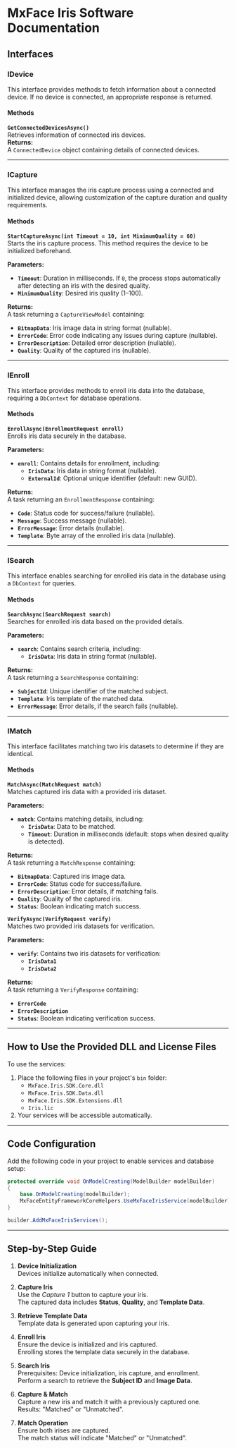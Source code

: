 # MxFace Iris Software Documentation

## Interfaces

### **IDevice**

This interface provides methods to fetch information about a connected device. If no device is connected, an appropriate response is returned.

#### **Methods**

**`GetConnectedDevicesAsync()`**  
Retrieves information of connected iris devices.  
**Returns:**  
A `ConnectedDevice` object containing details of connected devices.

---

### **ICapture**

This interface manages the iris capture process using a connected and initialized device, allowing customization of the capture duration and quality requirements.

#### **Methods**

**`StartCaptureAsync(int Timeout = 10, int MinimumQuality = 60)`**  
Starts the iris capture process. This method requires the device to be initialized beforehand.  

**Parameters:**
- **`Timeout`**: Duration in milliseconds. If `0`, the process stops automatically after detecting an iris with the desired quality.
- **`MinimumQuality`**: Desired iris quality (1–100).

**Returns:**  
A task returning a `CaptureViewModel` containing:
- **`BitmapData`**: Iris image data in string format (nullable).
- **`ErrorCode`**: Error code indicating any issues during capture (nullable).
- **`ErrorDescription`**: Detailed error description (nullable).
- **`Quality`**: Quality of the captured iris (nullable).

---

### **IEnroll<TContext>**

This interface provides methods to enroll iris data into the database, requiring a `DbContext` for database operations.

#### **Methods**

**`EnrollAsync(EnrollmentRequest enroll)`**  
Enrolls iris data securely in the database.

**Parameters:**
- **`enroll`**: Contains details for enrollment, including:
  - **`IrisData`**: Iris data in string format (nullable).
  - **`ExternalId`**: Optional unique identifier (default: new GUID).

**Returns:**  
A task returning an `EnrollmentResponse` containing:
- **`Code`**: Status code for success/failure (nullable).
- **`Message`**: Success message (nullable).
- **`ErrorMessage`**: Error details (nullable).
- **`Template`**: Byte array of the enrolled iris data (nullable).

---

### **ISearch<TContext>**

This interface enables searching for enrolled iris data in the database using a `DbContext` for queries.

#### **Methods**

**`SearchAsync(SearchRequest search)`**  
Searches for enrolled iris data based on the provided details.

**Parameters:**
- **`search`**: Contains search criteria, including:
  - **`IrisData`**: Iris data in string format (nullable).

**Returns:**  
A task returning a `SearchResponse` containing:
- **`SubjectId`**: Unique identifier of the matched subject.
- **`Template`**: Iris template of the matched data.
- **`ErrorMessage`**: Error details, if the search fails (nullable).

---

### **IMatch**

This interface facilitates matching two iris datasets to determine if they are identical.

#### **Methods**

**`MatchAsync(MatchRequest match)`**  
Matches captured iris data with a provided iris dataset.

**Parameters:**
- **`match`**: Contains matching details, including:
  - **`IrisData`**: Data to be matched.
  - **`Timeout`**: Duration in milliseconds (default: stops when desired quality is detected).

**Returns:**  
A task returning a `MatchResponse` containing:
- **`BitmapData`**: Captured iris image data.
- **`ErrorCode`**: Status code for success/failure.
- **`ErrorDescription`**: Error details, if matching fails.
- **`Quality`**: Quality of the captured iris.
- **`Status`**: Boolean indicating match success.

**`VerifyAsync(VerifyRequest verify)`**  
Matches two provided iris datasets for verification.

**Parameters:**
- **`verify`**: Contains two iris datasets for verification:
  - **`IrisData1`**
  - **`IrisData2`**

**Returns:**  
A task returning a `VerifyResponse` containing:
- **`ErrorCode`**
- **`ErrorDescription`**
- **`Status`**: Boolean indicating verification success.

---

## How to Use the Provided DLL and License Files

To use the services:
1. Place the following files in your project's `bin` folder:
   - `MxFace.Iris.SDK.Core.dll`
   - `MxFace.Iris.SDK.Data.dll`
   - `MxFace.Iris.SDK.Extensions.dll`
   - `Iris.lic`
2. Your services will be accessible automatically.

---

## Code Configuration

Add the following code in your project to enable services and database setup:

```csharp
protected override void OnModelCreating(ModelBuilder modelBuilder)
{
    base.OnModelCreating(modelBuilder);
    MxFaceEntityFrameworkCoreHelpers.UseMxFaceIrisService(modelBuilder);
}

builder.AddMxFaceIrisServices();
```

---

## Step-by-Step Guide

1. **Device Initialization**  
   Devices initialize automatically when connected.

2. **Capture Iris**  
   Use the *Capture 1* button to capture your iris.  
   The captured data includes **Status**, **Quality**, and **Template Data**.

3. **Retrieve Template Data**  
   Template data is generated upon capturing your iris.

4. **Enroll Iris**  
   Ensure the device is initialized and iris captured.  
   Enrolling stores the template data securely in the database.

5. **Search Iris**  
   Prerequisites: Device initialization, iris capture, and enrollment.  
   Perform a search to retrieve the **Subject ID** and **Image Data**.

6. **Capture & Match**  
   Capture a new iris and match it with a previously captured one.  
   Results: "Matched" or "Unmatched".

7. **Match Operation**  
   Ensure both irises are captured.  
   The match status will indicate "Matched" or "Unmatched".
